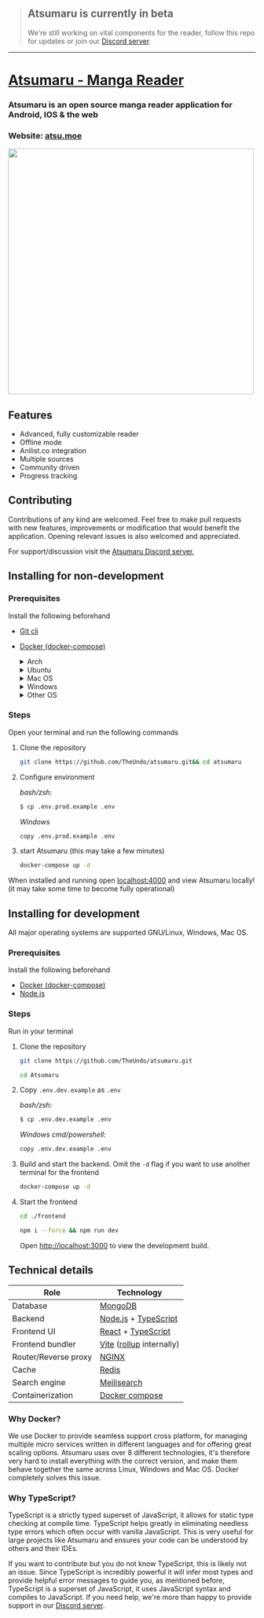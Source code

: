 > ## Atsumaru is currently in beta
> We're still working on vital components for the reader, follow this repo for updates or join our [Discord server](https://discord.gg/Tj4QmEF4uV).
***



# [Atsumaru - Manga Reader](https://atsu.moe/)
### Atsumaru is an open source manga reader application for Android, IOS & the web
### Website: [atsu.moe](https://atsu.moe/)

<img src="https://i.imgur.com/90NXyNI.png" width="500px" /> 



## Features
- Advanced, fully customizable reader
- Offline mode
- Anilist.co integration
- Multiple sources
- Community driven
- Progress tracking

## Contributing
Contributions of any kind are welcomed. Feel free to make pull requests with new features, improvements or modification that would benefit the application. Opening relevant issues is also welcomed and appreciated.

For support/discussion visit the [Atsumaru Discord server](https://discord.gg/Tj4QmEF4uV),

## Installing for non-development
### Prerequisites
Install the following beforehand
- [Git cli](https://git-scm.com/downloads)
- [Docker (docker-compose)](https://www.docker.com/get-started)

   <details>
   <summary>Arch</summary>
   
   ```sh
   sudo pacman -S docker
   ```
  </details>

  <details>
   <summary>Ubuntu</summary>
   
   Guide: https://docs.docker.com/engine/install/ubuntu/
  </details>

   <details>
   <summary>Mac OS</summary>
   
   ```sh
   brew install docker-compose
   ```
  </details>

  <details>
   <summary>Windows</summary>
   With chocololatey:
   
   ```sh
   choco install docker-compose
   ```

   *or*

   With installer: https://www.docker.com/get-started/
  </details>
  <details>
   <summary>Other OS</summary>
   Google/Duck it or use this link: https://www.docker.com/get-started/
  </details>

### Steps
Open your terminal and run the following commands
1. Clone the repository
   ```sh
   git clone https://github.com/TheUndo/atsumaru.git&& cd atsumaru
    ```
3. Configure environment

   *bash/zsh:*
   ```sh
   $ cp .env.prod.example .env
   ```
   *Windows*
   ```sh
   copy .env.prod.example .env
   ```
4. 
   start Atsumaru (this may take a few minutes)
   ```sh
   docker-compose up -d
   ```

When installed and running open [localhost:4000](http://localhost:4000) and view Atsumaru locally! (it may take some time to become fully operational)

## Installing for development
All major operating systems are supported GNU/Linux, Windows, Mac OS.
### Prerequisites
Install the following beforehand
- [Docker (docker-compose)](https://www.docker.com/get-started)
- [Node.js](https://nodejs.dev/)

### Steps
Run in your terminal
1. Clone the repository
   ```sh
   git clone https://github.com/TheUndo/atsumaru.git
    ```
    ```sh
   cd Atsumaru
    ```
3. Copy `.env.dev.example` as `.env`

   *bash/zsh:*
   ```sh
   $ cp .env.dev.example .env
   ```
   *Windows cmd/powershell:*
   ```sh
   copy .env.dev.example .env
   ```
4. Build and start the backend. Omit the `-d` flag if you want to use another terminal for the frontend
   ```sh
   docker-compose up -d
   ```
5. Start the frontend
   ```sh
   cd ./frontend
   ```
   ```sh
   npm i --force && npm run dev
   ```
   Open <a href="http://localhost:3000" target="_blank">http://localhost:3000</a> to view the development build.

## Technical details
| Role                 | Technology                                                                                                                              |
| -------------------- | --------------------------------------------------------------------------------------------------------------------------------------- |
| Database             | <a href="https://www.mongodb.com/" target="_blank">MongoDB</a>                                                                          |
| Backend              | [Node.js](https://nodejs.dev/) + <a href="https://www.typescriptlang.org/" target="_blank">TypeScript</a>                               |
| Frontend UI          | <a href="https://reactjs.org/" target="_blank">React</a> + <a href="https://www.typescriptlang.org/" target="_blank">TypeScript</a>     |
| Frontend bundler     | <a href="https://vitejs.dev/" target="_blank">Vite</a> (<a href="https://rollupjs.org/guide/en/" target="_blank">rollup</a> internally) |
| Router/Reverse proxy | <a href="https://nginx.org/en/" target="_blank">NGINX</a>                                                                               |
| Cache                | <a href="https://redis.io/" target="_blank">Redis</a>                                                                                   |
| Search engine        | <a href="https://www.meilisearch.com/" target="_blank">Meilisearch</a>                                                                  |
| Containerization     | <a href="https://docs.docker.com/compose/" target="_blank">Docker compose</a>                                                           |

### Why Docker?
We use Docker to provide seamless support cross platform, for managing multiple micro services written in different languages and for offering great scaling options. Atsumaru uses over 8 different technologies, it's therefore very hard to install everything with the correct version, and make them behave together the same across Linux, Windows and Mac OS. Docker completely solves this issue.

### Why TypeScript?
TypeScript is a strictly typed superset of JavaScript, it allows for static type checking at compile time. TypeScript helps greatly in eliminating needless type errors which often occur with vanilla JavaScript. This is very useful for large projects like Atsumaru and ensures your code can be understood by others and their IDEs.

If you want to contribute but you do not know TypeScript, this is likely not an issue. Since TypeScript is incredibly powerful it will infer most types and provide helpful error messages to guide you, as mentioned before, TypeScript is a superset of JavaScript, it uses JavaScript syntax and compiles to JavaScript. If you need help, we're more than happy to provide support in our [Discord server](https://discord.gg/Tj4QmEF4uV).
